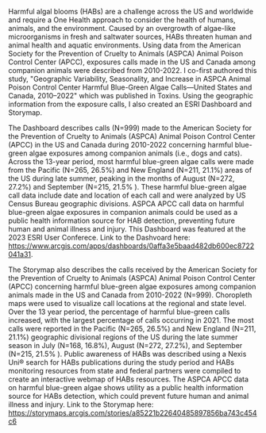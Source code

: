 Harmful algal blooms (HABs) are a challenge across the US and worldwide and require a One Health approach to consider the health of humans, animals, and the environment. Caused by an overgrowth of algae-like microorganisms in fresh and saltwater sources, HABs threaten human and animal health and aquatic environments. Using data from the American Society for the Prevention of Cruelty to Animals (ASPCA) Animal Poison Control Center (APCC), exposures calls made in the US and Canada among companion animals were described from 2010-2022. I co-first authored this study, "Geographic Variability, Seasonality, and Increase in ASPCA Animal Poison Control Center Harmful Blue-Green Algae Calls—United States and Canada, 2010–2022" which was published in Toxins. Using the geographic information from the exposure calls, I also created an ESRI Dashboard and Storymap. 


The Dashboard describes calls (N=999) made to the American Society for the Prevention of Cruelty to Animals (ASPCA) Animal Poison Control Center (APCC) in the US and Canada during 2010-2022 concerning harmful blue-green algae exposures among companion animals (i.e., dogs and cats). Across the 13-year period, most harmful blue-green algae calls were made from the Pacific (N=265, 26.5%) and New England (N=211, 21.1%) areas of the US during late summer, peaking in the months of August (N=272, 27.2%) and September (N=215, 21.5% ). These harmful blue-green algae call data include date and location of each call and were analyzed by US Census Bureau geographic divisions. ASPCA APCC call data on harmful blue-green algae exposures in companion animals could be used as a public health information source for HAB detection, preventing future human and animal illness and injury. This Dashboard was featured at the 2023 ESRI User Conferece. 
Link to the Dashvoard here: https://www.arcgis.com/apps/dashboards/0affa3e5baad482db600ec8722041a31. 


 The Storymap also describes the calls received by the American Society for the Prevention of Cruelty to Animals (ASPCA) Animal Poison Control Center (APCC) concerning harmful blue-green algae exposures among companion animals made in the US and Canada from 2010-2022 (N=999). Choropleth maps were used to visualize call locations at the regional and state level. Over the 13 year period, the percentage of harmful blue-green calls increased, with the largest percentage of calls occurring in 2021. The most calls were reported in the Pacific (N=265, 26.5%) and New England (N=211, 21.1%) geographic divisional regions of the US during the late summer season in July (N=168, 16.8%), August (N=272, 27.2%), and September (N=215, 21.5% ). Public awareness of HABs was described using a Nexis Uni® search for HABs publications during the study period and HABs monitoring resources from state and federal partners were compiled to create an interactive webmap of HABs resources. The ASPCA APCC data on harmful blue-green algae shows utility as a public health information source for HABs detection, which could prevent future human and animal illness and injury. 
 Link to the Storymap here: https://storymaps.arcgis.com/stories/a85221b22640485897856ba743c454c6
